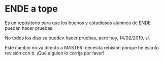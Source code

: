 # ENDE a tope
Es un repositorio para que los buenos y estudiosos alumnos de ENDE puedan hacer pruebas.

No todos los días se pueden hacer pruebas, pero hoy, 14/02/2019, sí.

Este cambio no va directo a MASTER, necesita rebisión porque he escrito revisión con b. ¡Qué alguien lo corrija por favor!
